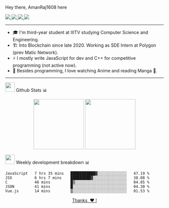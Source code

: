 <!-- <h2><em> Hello , I'm <a href="https://amanraj.dev">Aman-kun</a> <img src="https://media.giphy.com/media/IfsByYYHyNlnINT46g/giphy.gif" width="70"></em> </h2> -->
Hey there, AmanRaj1608 here

<p>
  <a href="https://twitter.com/AmanRaj1608">
    <img src="https://img.shields.io/badge/-Twitter-1ca0f1?style=flat-square&labelColor=1ca0f1&logo=twitter&logoColor=white&link=https://twitter.com/AmanRaj1608">
   <a/>
  <a href="https://stackoverflow.com/users/11097431/aman-raj">
    <img src="https://img.shields.io/badge/-StackOverflow-f48024?style=flat-square&labelColor=f48024&logo=stackoverflow&logoColor=white&link=https://stackoverflow.com/users/11097431/aman-raj">
   <a/>
  <a href="https://www.linkedin.com/in/amanraj1608/">
    <img src="https://img.shields.io/badge/-LinkedIn-blue?style=flat-square&logo=Linkedin&logoColor=white&link=https://www.linkedin.com/in/amanraj1608/">
  <a/>
   <a href="mailto:archanaamanraj@gmail.com">
    <img src="https://img.shields.io/badge/-Email-c14438?style=flat-square&logo=Gmail&logoColor=white&link=mailto:archanaamanraj@gmail.com">
   <a/>
<!--     <a href="https://github.com/AmanRaj1608/AmanRaj1608"> 
    <img src="http://okokcoolokok.glitch.me/badge?page_id=AmanRaj1608.AmanRaj1608">
   <a/> -->
<!--    <a href="https://aman-ki-baat.vercel.app/">
    <img src="https://img.shields.io/badge/-Aman--Ki--Baat-31326f">
   <a/> -->
</p>

<!-- <img src="https://github.com/AmanRaj1608/AmanRaj1608/blob/master/assets/code.svg" width="320" align='right'> -->
<!-- - 🎓 I mostly do Full-stack development but being a computer science enthusiast I am constantly exploring other fields too. -->

---

- 🎓 I'm third-year student at IIITV studying Computer Science and Engineering.
- 🏗️ Into Blockchain since late 2020. Working as SDE Intern at Polygon (prev Matic Network).
- ⚡ I mostly write JavaScript for dev and C++ for competitive programming (not active now).
- 🌊 Besides programming, I love watching Anime and reading Manga 🗾.

---

 <img src="https://media.giphy.com/media/WUlplcMpOCEmTGBtBW/giphy.gif" width="30">  Github Stats 📊
 
  <p align="center">
      <img
        height="160em"
        src="https://github-readme-stats.vercel.app/api?username=amanraj1608&hide_border=true&show_icons=true&include_all_commits=true&theme=tokyonight"
      />
    <img
        height="160em"
        src="https://github-readme-stats.vercel.app/api/top-langs/?username=amanraj1608&show_icons=true&hide_border=true&layout=compact&langs_count=8&theme=tokyonight"
      />
  </p>

 <img src="https://media.giphy.com/media/WUlplcMpOCEmTGBtBW/giphy.gif" width="30">  Weekly development breakdown 📊 
<!--START_SECTION:waka-->
```text
JavaScript   7 hrs 35 mins   ███████████▓░░░░░░░░░░░░░   47.19 % 
JSX          6 hrs 7 mins    █████████▓░░░░░░░░░░░░░░░   38.08 % 
C            46 mins         █▒░░░░░░░░░░░░░░░░░░░░░░░   04.85 % 
JSON         41 mins         █░░░░░░░░░░░░░░░░░░░░░░░░   04.30 % 
Vue.js       14 mins         ▒░░░░░░░░░░░░░░░░░░░░░░░░   01.53 % 
```
<!--END_SECTION:waka-->

<p align="center"><a href="https://amanraj.dev/thanks">Thanks &nbsp;❤️&nbsp;!</a></p>

<!-- [Thanks ❤️!](https://amanraj.dev/thanks) -->
